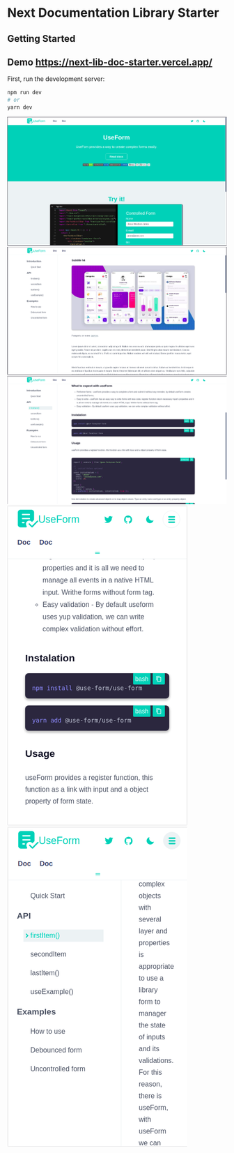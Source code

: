 # Next Documentation Library Starter
## Getting Started

## Demo https://next-lib-doc-starter.vercel.app/

First, run the development server:

```bash
npm run dev
# or
yarn dev
```

![Logo](img/00.png)
![Logo](img/01.png)
![Logo](img/02.png)
![Logo](img/03.png)
![Logo](img/04.png)

